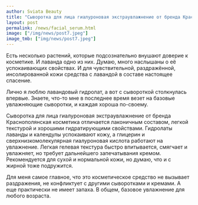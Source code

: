 ```yaml
---
author: Sviata Beauty
title: "Сыворотка для лица гиалуроновая экстраувлажнение от бренда Краснополянская косметика"
layout: post
permalink: /news/facial_serum.html
image: ["/img/news/post7.jpeg"]
image_tmb: ["img/news/post7.jpeg"]
---
```

Есть несколько растений, которые подсознательно внушают доверие к косметике. И лаванда одно из них. Думаю, много наслышаны о её успокаивающих свойствах. И для чувствительной, раздражённой, инсолированной кожи средства с лавандой в составе настоящее спасение.

Лично я люблю лавандовый гидролат, а вот с сывороткой столкнулась впервые. Знаете, что-то мне в последнее время везет на базовые увлажняющие сыворотки, и каждая хороша по-своему.

Сыворотка для лица гиалуроновая экстраувлажнение от бренда Краснополянская косметика отличается лаконичным составом, легкой текстурой и хорошими гидратирующими свойствами. Гидролаты лаванды и календулы успокаивают кожу, а глицерин и сверхнизкомолекулярная гиалуроновая кислота работают на увлажнение. Легкая гелевая текстура быстро впитывается, смягчает и увлажняет, но требует дальнейшего запечатывания кремом. Рекомендуется для сухой и нормальной кожи, но думаю, что и с жирной тоже подружится.

Для меня самое главное, что это косметическое средство не вызывает раздражения, не конфликтует с другими сыворотками и кремами. А еще практически не имеет запаха. В общем, базовое увлажнение для любого возраста.

